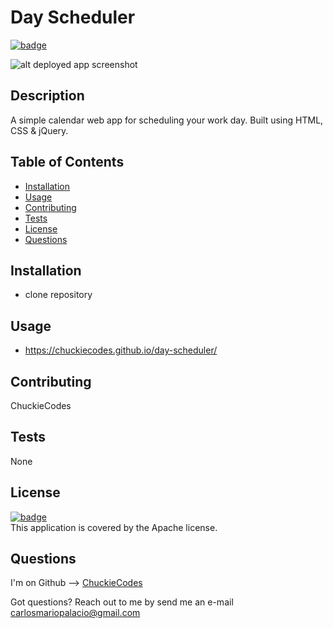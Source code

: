 
# Day Scheduler

[![badge](https://img.shields.io/badge/license-Apache-brightgreen)](https://opensource.org/licenses/Apache)<br />

![alt deployed app screenshot](https://chuckiecodes.github.io/day-scheduler/assets/images/SS-2024-02-01-AT-10.08.44AM.png)
<br />

## Description
A simple calendar web app for scheduling your work day. Built using HTML, CSS &  jQuery.

## Table of Contents

- [Installation](#installation)
- [Usage](#usage)
- [Contributing](#contributing)
- [Tests](#tests)
- [License](#license)
- [Questions](#questions)

## Installation
- clone repository

## Usage
- https://chuckiecodes.github.io/day-scheduler/

## Contributing
ChuckieCodes

## Tests
None


## License
[![badge](https://img.shields.io/badge/license-Apache-brightgreen)](https://opensource.org/licenses/Apache)
<br />
This application is covered by the Apache license.


## Questions
I'm on Github --> [ChuckieCodes](https://github.com/ChuckieCodes)<br />

Got questions? Reach out to me by send me an e-mail carlosmariopalacio@gmail.com<br />
  